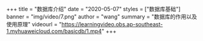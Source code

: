 +++
title = "数据库介绍"
date = "2020-05-07"
styles = ["数据库基础"]
banner = "img/video/7.png"
author = "wang"
summary = "数据库的作用以及使用原理"
videourl = "https://learningvideo.obs.ap-southeast-1.myhuaweicloud.com/basicdb/1.mp4"
+++

